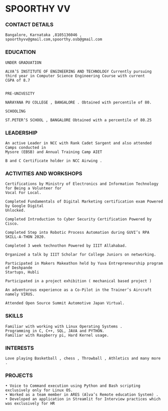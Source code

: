 # SPOORTHY VV




### CONTACT DETAILS 

    Bangalore, Karnataka ,8105136046 , spoorthyvv@gmail.com,spoorthy.osb@gmail.com
    
### EDUCATION

    UNDER GRADUATION 

    ALVA’S INSTITUTE OF ENGINEERING AND TECHNOLOGY Currently pursuing 
    third year in Computer Science Engineering Course with current 
    CGPA of 8.7
				
				
    PRE-UNIVESITY   
     
    NARAYANA PU COLLEGE , BANGALORE . Obtained with percentile of 80.
         
    SCHOOLING 
   
    ST.PETER’S SCHOOL , BANGALORE Obtained with a percentile of 80.25

### LEADERSHIP 

    

    An active Leader in NCC with Rank Cadet Sargent and also attended Camps conducted in
    Mysore (EBSB) and Annual Training Camp AIET
    
    B and C Certificate holder in NCC Airwing .

    

### ACTIVITIES AND WORKSHOPS

    Certifications by Ministry of Electronics and Information Technology for Being a Volunteer for
    Vocal For Local.

    Completed Fundamentals of Digital Marketing certification exam Powered by Google Digital
    Unlocked.

    Completed Introduction to Cyber Security Certification Powered by Cisco.

    Completed Step into Robotic Process Automation during GUVI’s RPA SKILL-A-THON 2020.

    Completed 3 week technothon Powered by IIIT Allahabad.

    Organized a talk by IIIT Scholar for College Juniors on networking.

    Participated in Makers Makeathon held by Yuva Entrepreneurship program of Deshpande
    Startups, Hubli

    Participated in a project exhibition ( mechanical based project )

    An adventurous experience as a Co-Pilot in the Trainer’s Aircraft namely VIRUS.

    Attended Open Source Summit Automotive Japan Virtual.

### SKILLS

    Familiar with working with Linux Operating Systems .
    Programming in C, C++, SQL, JAVA and PYTHON.
    Familiar with Raspberry pi, Hard Kernel usage.


### INTERESTS 

    Love playing Basketball , chess , Throwball , Athletics and many more .
   


### PROJECTS

    • Voice to Command execution using Python and Bash scripting exclusively only for Linux OS.
    • Worked as a team member in ARES (Alva’s Remote education System) .
    • Developed an application in Streamlit for Interview practices which was exclusively for HR
   

 
                                                           

 

